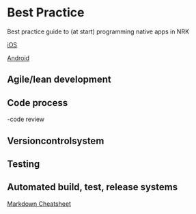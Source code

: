 # Best Practice
Best practice guide to (at start) programming native apps in NRK

[iOS](iOS.md)

[Android](Android.md)

## Agile/lean development

## Code process
-code review

## Versioncontrolsystem

## Testing

## Automated build, test, release systems

[Markdown Cheatsheet](https://github.com/adam-p/markdown-here/wiki/Markdown-Cheatsheet)
